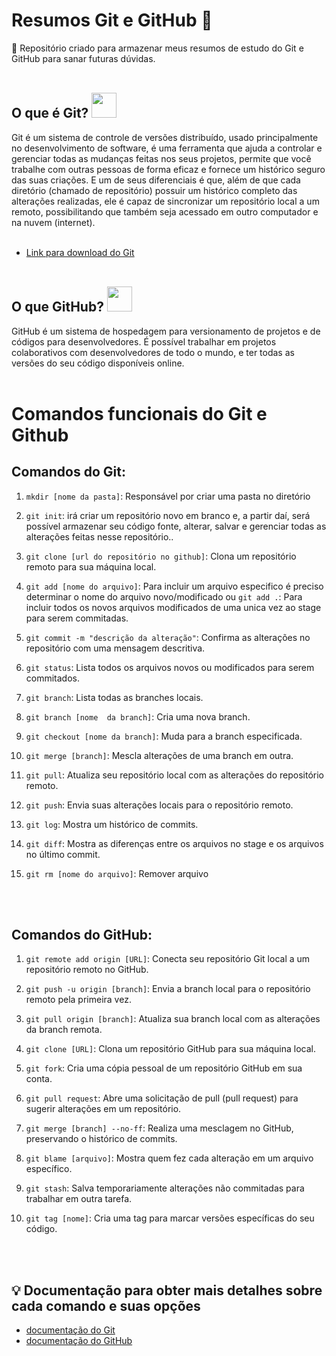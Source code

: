 # Resumos Git e GitHub 📝
 :pushpin: Repositório criado para armazenar meus resumos de estudo do Git e GitHub para sanar futuras dúvidas. <br> <br>

## O que é Git? <img src="https://cdn.jsdelivr.net/gh/devicons/devicon/icons/git/git-plain.svg" width = "40px"/>

Git  é um sistema de controle de versões distribuído, usado principalmente no desenvolvimento de software, é uma ferramenta que ajuda a controlar e gerenciar todas as mudanças feitas nos seus projetos, permite que você trabalhe com outras pessoas de forma eficaz e fornece um histórico seguro das suas criações. E um de seus diferenciais é que, além de que cada diretório (chamado de
repositório) possuir um histórico completo das alterações realizadas, ele é capaz de sincronizar um
repositório local a um remoto, possibilitando que também seja acessado em outro computador e na nuvem
(internet). <br> <br>

- [Link para download do Git](https://git-scm.com/)  <br> <br>




## O que GitHub? <img src="https://github.com/duribeiro/duribeiro/blob/main/assets/GitHub.png?raw=true" width = "40px"/>



GitHub é um sistema de hospedagem para versionamento de projetos e de códigos para desenvolvedores. É
possível trabalhar em projetos colaborativos com desenvolvedores de todo o mundo, e ter todas as versões
do seu código disponíveis online. <br> <br>


# Comandos funcionais do Git e Github

## Comandos do Git:

1. ```mkdir [nome da pasta]```: Responsável por criar uma pasta no diretório

2. ```git init```:  irá criar um repositório novo em branco e, a partir daí, será possível armazenar seu código fonte, alterar, salvar e gerenciar todas as alterações feitas nesse repositório..



3. `git clone [url do repositório no github]`: Clona um repositório remoto para sua máquina local.



4. `git add [nome do arquivo]`: Para incluir um arquivo especifico é preciso determinar o nome do arquivo novo/modificado  ou `git add .`: Para incluir todos os novos  arquivos modificados de uma unica vez ao stage para serem commitadas.



5. `git commit -m "descrição da alteração"`: Confirma as alterações no repositório com uma mensagem descritiva.



6. `git status`: Lista todos os arquivos novos ou modificados para serem commitados.



7. `git branch`: Lista todas as branches locais.



8. `git branch [nome  da branch]`: Cria uma nova branch.



9. `git checkout [nome da branch]`: Muda para a branch especificada.



10. `git merge [branch]`: Mescla alterações de uma branch em outra.



11. `git pull`: Atualiza seu repositório local com as alterações do repositório remoto.



12. `git push`: Envia suas alterações locais para o repositório remoto.



13. `git log`: Mostra um histórico de commits.



14. `git diff`: Mostra as diferenças entre os arquivos no stage e os arquivos no último commit.

15. `git rm [nome do arquivo]`: Remover arquivo

<br> <br>


## Comandos do GitHub:

1. `git remote add origin [URL]`: Conecta seu repositório Git local a um repositório remoto no GitHub.



2. `git push -u origin [branch]`: Envia a branch local para o repositório remoto pela primeira vez.



3. `git pull origin [branch]`: Atualiza sua branch local com as alterações da branch remota.



4. `git clone [URL]`: Clona um repositório GitHub para sua máquina local.



5. `git fork`: Cria uma cópia pessoal de um repositório GitHub em sua conta.



6. `git pull request`: Abre uma solicitação de pull (pull request) para sugerir alterações em um repositório.



7. `git merge [branch] --no-ff`: Realiza uma mesclagem no GitHub, preservando o histórico de commits.



8. `git blame [arquivo]`: Mostra quem fez cada alteração em um arquivo específico.



9. `git stash`: Salva temporariamente alterações não commitadas para trabalhar em outra tarefa.



10. `git tag [nome]`: Cria uma tag para marcar versões específicas do seu código.

<br> <br>





##  :bulb: Documentação para obter mais detalhes sobre cada comando e suas opções 
- [documentação do Git](https://git-scm.com/doc)
- [documentação do GitHub](https://docs.github.com/)
